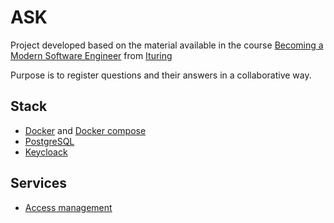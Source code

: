 # ASK

Project developed based on the material available in the course [Becoming a Modern Software Engineer](https://www.ituring.com.br/modern-software-engineer/) from [Ituring](https://www.ituring.com.br)

Purpose is to register questions and their answers in a collaborative way.

## Stack

- [Docker](https://www.docker.com/) and [Docker compose](https://docs.docker.com/compose/)
- [PostgreSQL](https://www.postgresql.org/)
- [Keycloack](https://www.keycloak.org/)

## Services

- [Access management](https://github.com/wjrodrigues/ask/tree/main/packages/access_management)
